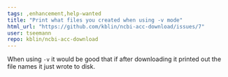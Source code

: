 ```yaml
---
tags: ,enhancement,help-wanted
title: "Print what files you created when using -v mode"
html_url: "https://github.com/kblin/ncbi-acc-download/issues/7"
user: tseemann
repo: kblin/ncbi-acc-download
---
```


When using `-v` it would be good that if after downloading it printed out the file names it just wrote to disk.